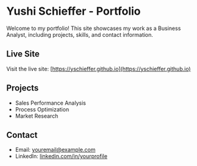 # Yushi Schieffer - Portfolio

Welcome to my portfolio! This site showcases my work as a Business Analyst, including projects, skills, and contact information.

## Live Site
Visit the live site: [https://yschieffer.github.io](https://yschieffer.github.io)

## Projects
- Sales Performance Analysis
- Process Optimization
- Market Research

## Contact
- Email: youremail@example.com
- LinkedIn: [linkedin.com/in/yourprofile](https://linkedin.com/in/yourprofile)
